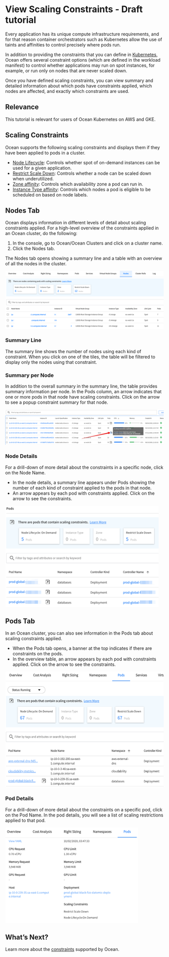 # View Scaling Constraints - Draft tutorial

Every application has its unique compute infrastructure requirements, and for that reason container orchestrators such as Kubernetes allow the use of taints and affinities to control precisely where pods run.  

In addition to providing the constraints that you can define in [Kubernetes](https://kubernetes.io/docs/reference/kubernetes-api/labels-annotations-taints/), Ocean offers several constraint options (which are defined in the workload manifest) to control whether applications may run on spot instances, for example, or run only on nodes that are never scaled down.

Once you have defined scaling constraints, you can view summary and detailed information about which pods have constraints applied, which nodes are affected, and exactly which constraints are used.

## Relevance

This tutorial is relevant for users of Ocean Kubernetes on AWS and GKE.

## Scaling Constraints

Ocean supports the following scaling constraints and displays them if they have been applied to pods in a cluster.
* [Node Lifecycle](ocean/features/labels-and-taints?id=spot-labels): Controls whether spot of on-demand instances can be used for a given application.
* [Restrict Scale Down](ocean/features/labels-and-taints?id=spot-labels): Controls whether a node can be scaled down when underutilized.
* [Zone affinity](https://kubernetes.io/docs/reference/kubernetes-api/labels-annotations-taints/#topologykubernetesiozone): Controls which availability zone a pod can run in.
* [Instance Type affinity](https://kubernetes.io/docs/reference/kubernetes-api/labels-annotations-taints/#nodekubernetesioinstance-type): Controls which nodes a pod is eligible to be scheduled on based on node labels.

## Nodes Tab

Ocean displays information in different levels of detail about scaling constraints applied. For a high-level overview of the constraints applied in an Ocean cluster, do the following:
1. In the console, go to Ocean/Ocean Clusters and click on a cluster name.
2. Click the Nodes tab.

The Nodes tab opens showing a summary line and a table with an overview of all the nodes in the cluster.

<img src="/ocean/_media/tutorials-scaling-constraints-01.png" />

### Summary Line

The summary line shows the number of nodes using each kind of constraint. When you click on one of the tiles, the table will be filtered to display only the nodes using that constraint.

### Summary per Node

In addition to the overall summary in the summary line, the table provides summary information per node. In the Pods column, an arrow indicates that one or more pods in that node have scaling constraints. Click on the arrow to see a popup constraint summary for that node.

<img src="/ocean/_media/tutorials-scaling-constraints-02.png" />

### Node Details

For a drill-down of more detail about the constraints in a specific node, click on the Node Name.
* In the node details, a summary line appears under Pods showing the number of each kind of constraint applied to the pods in that node.
* An arrow appears by each pod with constraints applied. Click on the arrow to see the constraints.

<img src="/ocean/_media/tutorials-scaling-constraints-03.png" width="488" height="321" />

## Pods Tab

In an Ocean cluster, you can also see information in the Pods tab about scaling constraints applied.
* When the Pods tab opens, a banner at the top indicates if there are constraints on the pods.
* In the overview table, an arrow appears by each pod with constraints applied. Click on the arrow to see the constraints.

<img src="/ocean/_media/tutorials-scaling-constraints-04.png" width="541" height="366" />

### Pod Details

For a drill-down of more detail about the constraints on a specific pod, click on the Pod Name. In the pod details, you will see a list of scaling restrictions applied to that pod.

<img src="/ocean/_media/tutorials-scaling-constraints-05.png" width="422" height="303" />

## What’s Next?

Learn more about the [constraints](ocean/features/labels-and-taints.md) supported by Ocean.

